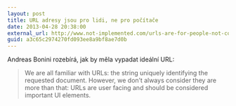 ```yaml
---
layout: post
title: URL adresy jsou pro lidi, ne pro počítače
date: 2013-04-28 20:38:00
external_url: http://www.not-implemented.com/urls-are-for-people-not-computers/
guid: a3c65c2974270fd093ee8a9bf8ae7d0b
---
```


Andreas Bonini rozebírá, jak by měla vypadat ideální URL:

> We are all familiar with URLs: the string uniquely identifying the requested document. However, we don’t always consider they are more than that: URLs are user facing and should be considered important UI elements.
